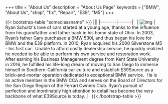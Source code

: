 +++
title = "About Us"
description = "About Us Page"
keywords = ["BMW", "About Us", "shop", "fix", "Repair", "E39", "M5"]
+++

{{< bootstrap-table "someclassname" >}}
|||
|--------|-------|
&nbsp;
| ![img](../img/AboutPicRyan_resized.png) | Ryan Schultz's love of cars started at a young age, thanks to the influence from his grandfather and father back in his home state of Ohio. In 2003, Ryan’s father Gary purchased a BMW 530i, and thus began his love for BMW and the E39 platform. In 2010, Ryan acquired his 2000 Silverstone M5 - his first car.  Unable to afford costly dealership service, he quickly realized he needed to be able to perform his own service and restoration work.  After earning his Business Management degree from Kent State University in 2016, he fulfilled his life-long dream of moving to San Diego to immerse himself in Southern-California car culture and establish E39Source as a brick-and-mortar operation dedicated to exceptional BMW service.  He is an active member in the BMW CCA and serves on the Board of Directors for the San Diego Region of the Ferrari Owners Club. Ryan’s pursuit of perfection and inordinately high attention to detail has become the very backbone of what E39Source is today. |
&nbsp;
{{< /bootstrap-table >}}



